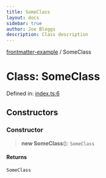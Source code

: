 ```yaml
---
title: SomeClass
layout: docs
sidebar: true
author: Joe Bloggs
description: Class description
---
```


[frontmatter-example](../README.md) / SomeClass

# Class: SomeClass

Defined in: [index.ts:6](https://github.com/typedoc2md/typedoc-plugin-markdown-examples/blob/main/examples/frontmatter/src/index.ts#L6)

## Constructors

### Constructor

> **new SomeClass**(): `SomeClass`

#### Returns

`SomeClass`
